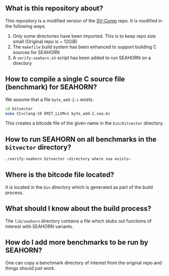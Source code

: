 ## What is this repository about?

This repository is a modified version of the [SV-Comp](https://gitlab.com/sosy-lab/benchmarking/sv-benchmarks) repo.
It is modified in the following ways.

1. Only some directories have been imported. This is to keep repo size small (Original repo is ~ 12GiB)
2. The `makefile` build system has been enhanced to support building C sources for SEAHORN
3. A `verify-seahorn.sh` script has been added to run SEAHORN on a directory

## How to compile a single C source file (benchmark) for SEAHORN?

We assume that a file `byte_add-2.c` exists.

```sh
cd bitvector
make CC=clang-10 EMIT_LLVM=1 byte_add-2.sea.bc
```

This creates a bitcode file of the given name in the `bin/bitvector` directory.

## How to run SEAHORN on all benchmarks in the `bitvector` directory?

``` sh
./verify-seahorn bitvector <directory where sea exists>
```

## Where is the bitcode file located?

It is located in the `bin` directory which is generated as part of the build process.

## What should I know about the build process?

The `lib/seahorn` directory contains a file which stubs out functions of interest with SEAHORN variants.

## How do I add more benchmarks to be run by SEAHORN?

One can copy a benchmark directory of interest from the original repo and things should just work.
